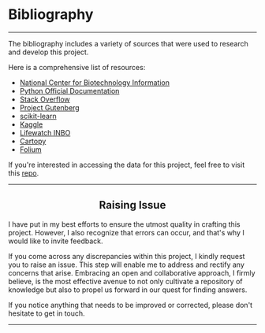 # Bibliography
---

The bibliography includes a variety of sources that were used to research and develop this project.

Here is a comprehensive list of resources:

* [National Center for Biotechnology Information](https://www.ncbi.nlm.nih.gov/)
* [Python Official Documentation](https://www.python.org/doc/)
* [Stack Overflow](https://stackoverflow.com/)
* [Project Gutenberg](https://www.gutenberg.org/)
* [scikit-learn](https://scikit-learn.org/stable/)
* [Kaggle](https://www.kaggle.com/datasets/koki25ando/scotch-whisky-dataset)
* [Lifewatch INBO](https://pureportal.inbo.be/en/datasets/)
* [Cartopy](https://scitools.org.uk/cartopy/docs/latest/)
* [Folium](https://python-visualization.github.io/folium/)

If you're interested in accessing the data for this project, feel free to visit this [repo](https://github.com/raj-ch017/python-case-studies/tree/main/datasets).

---

<h2 style="text-align: center;">
Raising Issue
</h2>

I have put in my best efforts to ensure the utmost quality in crafting this project. However, I also recognize that errors can occur, and that's why I would like to invite feedback.

If you come across any discrepancies within this project, I kindly request you to raise an issue. This step will enable me to address and rectify any concerns that arise. Embracing an open and collaborative approach, I firmly believe, is the most effective avenue to not only cultivate a repository of knowledge but also to propel us forward in our quest for finding answers. 

If you notice anything that needs to be improved or corrected, please don't hesitate to get in touch.

---